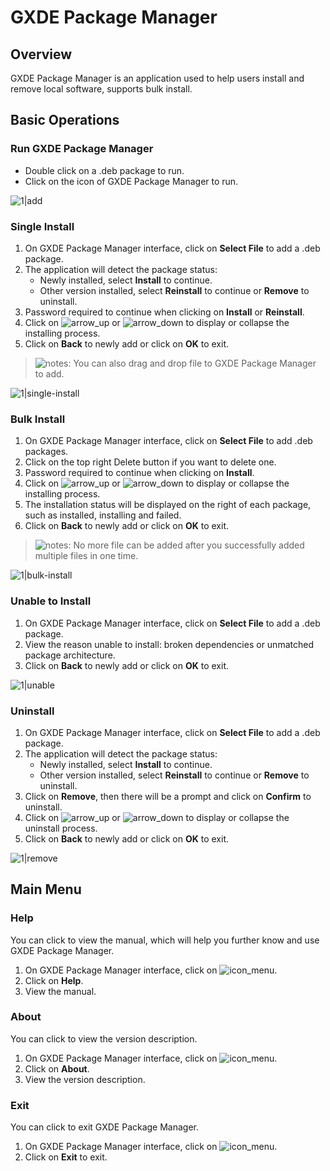 # GXDE Package Manager

## Overview

GXDE Package Manager is an application used to help users install and remove local software, supports bulk install.


## Basic Operations

### Run GXDE Package Manager

- Double click on a .deb package to run.
- Click on the icon of GXDE Package Manager to run.

![1|add](/apps/gxde-deb-installer/en_US/jpg/add.jpg)


### Single Install

1. On GXDE Package Manager interface, click on **Select File** to add a .deb package.
2. The application will detect the package status:
   - Newly installed, select **Install** to continue.
   - Other version installed, select **Reinstall** to continue or **Remove** to uninstall.
3. Password required to continue when clicking on **Install** or **Reinstall**.
4. Click on ![arrow_up](/apps/gxde-deb-installer/en_US/icon/arrow_up.png) or ![arrow_down](/apps/gxde-deb-installer/en_US/icon/arrow_down.png) to display or collapse the installing process.
5. Click on **Back** to newly add or click on **OK** to exit.


> ![notes](/apps/gxde-deb-installer/en_US/icon/notes.png): You can also drag and drop file to GXDE Package Manager to add.

![1|single-install](/apps/gxde-deb-installer/en_US/jpg/single-install.jpg)


### Bulk Install

1. On GXDE Package Manager interface, click on **Select File** to add .deb packages.
2. Click on the top right Delete button if you want to delete one.
3. Password required to continue when clicking on **Install**.
4. Click on ![arrow_up](/apps/gxde-deb-installer/en_US/icon/arrow_up.png) or ![arrow_down](/apps/gxde-deb-installer/en_US/icon/arrow_down.png) to display or collapse the installing process.
5. The installation status will be displayed on the right of each package, such as installed, installing and failed.
6. Click on **Back** to newly add or click on **OK** to exit.


> ![notes](/apps/gxde-deb-installer/en_US/icon/notes.png): No more file can be added after you successfully added multiple files in one time.

![1|bulk-install](/apps/gxde-deb-installer/en_US/jpg/bulk-install.jpg)



### Unable to Install

1. On GXDE Package Manager interface, click on **Select File** to add a .deb package.
2. View the reason unable to install: broken dependencies or unmatched package architecture.
3. Click on **Back** to newly add or click on **OK** to exit.

![1|unable](/apps/gxde-deb-installer/en_US/jpg/unable.jpg)


### Uninstall

1. On GXDE Package Manager interface, click on **Select File** to add a .deb package.
2. The application will detect the package status:
   - Newly installed, select **Install** to continue.
   - Other version installed, select **Reinstall** to continue or **Remove** to uninstall.
3. Click on **Remove**, then there will be a prompt and click on **Confirm** to uninstall.
4. Click on ![arrow_up](/apps/gxde-deb-installer/en_US/icon/arrow_up.png) or ![arrow_down](/apps/gxde-deb-installer/en_US/icon/arrow_down.png) to display or collapse the uninstall process.
5. Click on **Back** to newly add or click on **OK** to exit.

![1|remove](/apps/gxde-deb-installer/en_US/jpg/remove.jpg)


## Main Menu

### Help

You can click to view the manual, which will help you further know and use GXDE Package Manager.

1. On GXDE Package Manager interface, click on ![icon_menu](/apps/gxde-deb-installer/en_US/icon/icon_menu.png).
2. Click on **Help**.
3. View the manual.




### About

You can click to view the version description.

1. On GXDE Package Manager interface, click on ![icon_menu](/apps/gxde-deb-installer/en_US/icon/icon_menu.png).
2. Click on **About**.
3. View the version description.




### Exit

You can click to exit GXDE Package Manager.

1. On GXDE Package Manager interface, click on ![icon_menu](/apps/gxde-deb-installer/en_US/icon/icon_menu.png).
2. Click on **Exit** to exit.
